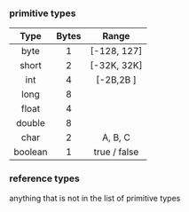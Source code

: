 ### primitive types
|  Type   | Bytes |    Range     |
|:-------:|:-----:|:------------:|
|  byte   |   1   | [-128, 127]  |
|  short  |   2   | [-32K, 32K]  |
|   int   |   4   |  [-2B,2B ]   |
|  long   |   8   |              |
|  float  |   4   |              |
| double  |   8   |              |
|  char   |   2   |   A, B, C    |
| boolean |   1   | true / false |

### reference types

anything that is not in the list of primitive types
